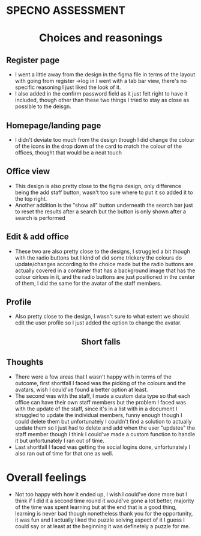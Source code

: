 # SPECNO ASSESSMENT

<h1 align="center">Choices and reasonings</h1>

## Register page

- I went a little away from the design in the figma file in terms of the layout with going from register ->log in I went with a tab bar view,
there's no specific reasoning I just liked the look of it. 
- I also added in the confirm password field as it just felt right to have it included, though other than these two things
I tried to stay as close as possible to the deisgn.
  
## Homepage/landing page
- I didn't deviate too much from the design though I did change the colour of the icons in the drop down of the card to 
match the colour of the offices, thought that would be a neat touch 

## Office view
- This design is also pretty close to the figma design, only difference being the add staff button, wasn't too sure where to put it 
so added it to the top right.
- Another addition is the "show all" button underneath the search bar just to reset the results after a search but the button is only 
shown after a search is performed
  
## Edit & add office 
- These two are also pretty close to the designs, I struggled a bit though with the radio buttons but I kind of did some trickery
the colours do update/changes according to the choice made but the radio buttons are actually covered in a container that has a background image that has the colour cirlces in it, and the radio buttons are just positioned in the center of them, I did the same for the avatar of the staff members.

## Profile
- Also pretty close to the design, I wasn't sure to what extent we should edit the user profile so I just added the option to change the avatar.

<h2 align="center">Short falls</h2>

## Thoughts
- There were a few areas that I wasn't happy with in terms of the outcome, first shortfall I faced was the picking of the colours and the avatars, wish I could've found a better option at least.
- The second was with the staff, I made a custom data type so that each office can have their own staff members but the problem I faced was with the update of the staff, since it's in a list with in a document I struggled to update the individual members, funny enough though I could delete them but unfortunately I couldn't find a solution to actually update them so I just had to delete and add when the user "updates" the staff member though I think I could've made a custom function to handle it but unfortunately I ran out of time.
- Last shortfall I faced was getting the social logins done, unfortunately I also ran out of time for that one as well.

# Overall feelings
- Not too happy with how it ended up, I wish I could've done more but I think if I did it a second time round it would've gone a lot better, majority of the time was spent learning but at the end that is a good thing, learning is never bad though nonetheless thank you for the opportunity, it was fun and I actually liked the puzzle solving aspect of it I guess I could say or at least at the beginning it was definetely a puzzle for me.




